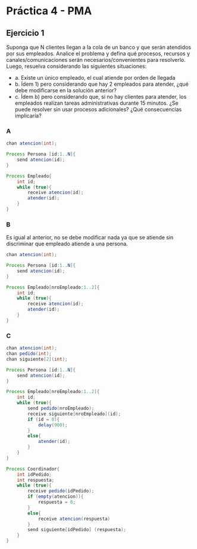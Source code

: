 # Práctica 4 - PMA

## Ejercicio 1 
Suponga que N clientes llegan a la cola de un banco y que serán atendidos por sus empleados. Analice el problema y defina qué procesos, recursos y canales/comunicaciones serán necesarios/convenientes para resolverlo. Luego, resuelva considerando las siguientes situaciones:

- a. Existe un único empleado, el cual atiende por orden de llegada
- b. Ídem 1) pero considerando que hay 2 empleados para atender, ¿qué debe modificarse en la solución anterior?
- c. Ídem b) pero considerando que, si no hay clientes para atender, los empleados realizan tareas administrativas durante 15 minutos. ¿Se puede resolver sin usar procesos adicionales? ¿Qué consecuencias implicaría?

### A

```java
chan atencion(int);

Process Persona [id:1..N]{
    send atencion(id);
}

Process Empleado{
    int id;
    while (true){
        receive atencion(id);
        atender(id);
    }
}
```

### B
Es igual al anterior, no se debe modificar nada ya que se atiende sin discriminar que empleado atiende a una persona.
```java
chan atencion(int);

Process Persona [id:1..N]{
    send atencion(id);
}

Process Empleado[nroEmpleado:1..2]{
    int id;
    while (true){
        receive atencion(id);
        atender(id);
    }
}
```

### C
```java
chan atencion(int);
chan pedido(int);
chan siguiente[2](int);

Process Persona [id:1..N]{
    send atencion(id);
}

Process Empleado[nroEmpleado:1..2]{
    int id;
    while (true){
        send pedido(nroEmpleado);
        receive siguiente[nroEmpleado](id);
        if (id = 0){
            delay(900);
        }
        else{
            atender(id);
        }
    }
}

Process Coordinador{
    int idPedido;
    int respuesta;
    while (true){
        receive pedido(idPedido);
        if (empty(atencion)){
            respuesta = 0;
        }
        else{
            receive atencion(respuesta)
        }
        send siguiente[idPedido] (respuesta);
    }
}
```
